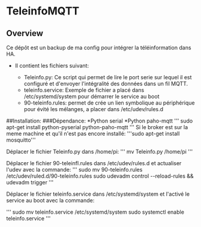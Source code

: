 # TeleinfoMQTT
## Overview

Ce dépôt est un backup de ma config pour intégrer la téléinformation dans HA.

* Il contient les fichiers suivant:

	* Teleinfo.py: Ce script qui permet de lire le port serie sur lequel il est configuré et d'envoyer l'intégralité des données dans un fil MQTT.
	* teleinfo.service: Exemple de fichier a placé dans /etc/systemd/system pour démarrer le service au boot
	* 90-teleinfo.rules: permet de crée un lien symbolique au périphérique pour évité les mélanges, a placer dans /etc/udev/rules.d


##Installation:
###Dépendance:
*Python serial
*Python paho-mqtt
'''
sudo apt-get install python-pyserial python-paho-mqtt
'''
Si le broker est sur la meme machine et qu'il n'est pas encore installé:
'''sudo apt-get install mosquitto'''

Déplacer le fichier Teleinfo.py dans /home/pi:
'''
mv Teleinfo.py /home/pi
'''

Déplacer le fichier 90-teleinfl.rules dans /etc/udev/rules.d et actualiser l'udev avec la commande:
'''
sudo mv 90-teleinfo.rules /etc/udev/ruled.d/90-teleinfo.rules
sudo udevadm control --reload-rules && udevadm trigger
'''

Déplacer le fichier teleinfo.service dans /etc/systemd/system et l'activé le service au boot avec la commande:

'''
sudo mv teleinfo.service /etc/systemd/system
sudo systemctl enable teleinfo.service
'''


